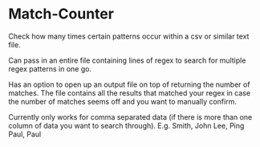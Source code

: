 # Match-Counter
Check how many times certain patterns occur within a csv or similar text file.

Can pass in an entire file containing lines of regex to search for multiple regex patterns in one go.

Has an option to open up an output file on top of returning the number of matches. The file contains all the results that matched your regex in case the number of matches seems off and you want to manually confirm.

Currently only works for comma separated data (if there is more than one column of data you want to search through).
E.g. 
Smith, John
Lee, Ping
Paul, Paul
